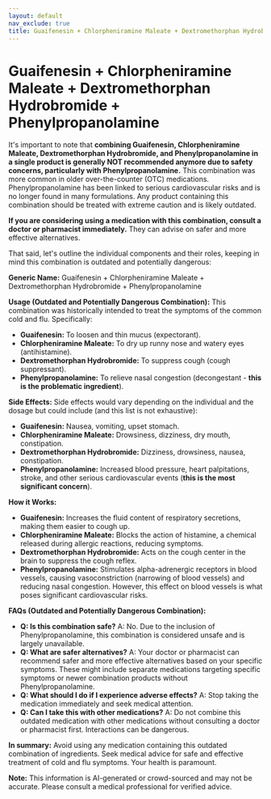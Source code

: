 ```yaml
---
layout: default
nav_exclude: true
title: Guaifenesin + Chlorpheniramine Maleate + Dextromethorphan Hydrobromide + Phenylpropanolamine
---
```


# Guaifenesin + Chlorpheniramine Maleate + Dextromethorphan Hydrobromide + Phenylpropanolamine

It's important to note that **combining Guaifenesin, Chlorpheniramine Maleate, Dextromethorphan Hydrobromide, and Phenylpropanolamine in a single product is generally NOT recommended anymore due to safety concerns, particularly with Phenylpropanolamine.**  This combination was more common in older over-the-counter (OTC) medications.  Phenylpropanolamine has been linked to serious cardiovascular risks and is no longer found in many formulations.  Any product containing this combination should be treated with extreme caution and is likely outdated.

**If you are considering using a medication with this combination, consult a doctor or pharmacist immediately.** They can advise on safer and more effective alternatives.

That said, let's outline the individual components and their roles, keeping in mind this combination is outdated and potentially dangerous:

**Generic Name:**  Guaifenesin + Chlorpheniramine Maleate + Dextromethorphan Hydrobromide + Phenylpropanolamine

**Usage (Outdated and Potentially Dangerous Combination):** This combination was historically intended to treat the symptoms of the common cold and flu. Specifically:

* **Guaifenesin:** To loosen and thin mucus (expectorant).
* **Chlorpheniramine Maleate:** To dry up runny nose and watery eyes (antihistamine).
* **Dextromethorphan Hydrobromide:** To suppress cough (cough suppressant).
* **Phenylpropanolamine:** To relieve nasal congestion (decongestant - **this is the problematic ingredient**).

**Side Effects:**  Side effects would vary depending on the individual and the dosage but could include (and this list is not exhaustive):

* **Guaifenesin:** Nausea, vomiting, upset stomach.
* **Chlorpheniramine Maleate:** Drowsiness, dizziness, dry mouth, constipation.
* **Dextromethorphan Hydrobromide:** Dizziness, drowsiness, nausea, constipation.
* **Phenylpropanolamine:** Increased blood pressure, heart palpitations, stroke, and other serious cardiovascular events (**this is the most significant concern**).


**How it Works:**

* **Guaifenesin:** Increases the fluid content of respiratory secretions, making them easier to cough up.
* **Chlorpheniramine Maleate:** Blocks the action of histamine, a chemical released during allergic reactions, reducing symptoms.
* **Dextromethorphan Hydrobromide:** Acts on the cough center in the brain to suppress the cough reflex.
* **Phenylpropanolamine:** Stimulates alpha-adrenergic receptors in blood vessels, causing vasoconstriction (narrowing of blood vessels) and reducing nasal congestion.  However, this effect on blood vessels is what poses significant cardiovascular risks.


**FAQs (Outdated and Potentially Dangerous Combination):**

* **Q: Is this combination safe?** A: No.  Due to the inclusion of Phenylpropanolamine, this combination is considered unsafe and is largely unavailable.
* **Q: What are safer alternatives?** A:  Your doctor or pharmacist can recommend safer and more effective alternatives based on your specific symptoms.  These might include separate medications targeting specific symptoms or newer combination products without Phenylpropanolamine.
* **Q: What should I do if I experience adverse effects?** A: Stop taking the medication immediately and seek medical attention.
* **Q: Can I take this with other medications?** A:  Do not combine this outdated medication with other medications without consulting a doctor or pharmacist first.  Interactions can be dangerous.

**In summary:**  Avoid using any medication containing this outdated combination of ingredients.  Seek medical advice for safe and effective treatment of cold and flu symptoms.  Your health is paramount.


**Note:** This information is AI-generated or crowd-sourced and may not be accurate. Please consult a medical professional for verified advice.